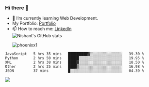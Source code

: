### Hi there 👋

<!--
**phoenixx1/phoenixx1** is a ✨ _special_ ✨ repository because its `README.md` (this file) appears on your GitHub profile.

Here are some ideas to get you started:

- 🔭 I’m currently working on ...
- 🌱 I’m currently learning ...
- 👯 I’m looking to collaborate on ...
- 🤔 I’m looking for help with ...
- 💬 Ask me about ...
- 📫 How to reach me: ...
- 😄 Pronouns: ...
- ⚡ Fun fact: ...
-->
- 🌱 I’m currently learning Web Development.
- My Portfolio: [Portfolio](https://phoenixx1.github.io/)
- 📫 How to reach me: [LinkedIn](https://www.linkedin.com/in/nishant-saxena-2609/)  
![Nishant's GitHub stats](https://github-readme-stats.vercel.app/api?username=phoenixx1&count_private=true)<p><img align="center" src="https://github-readme-streak-stats.herokuapp.com/?user=phoenixx1&" alt="phoenixx1" /></p>  
<!--START_SECTION:waka-->
```text
JavaScript   5 hrs 35 mins   █████████▓░░░░░░░░░░░░░░░   39.30 % 
Python       2 hrs 50 mins   █████░░░░░░░░░░░░░░░░░░░░   19.95 % 
XML          2 hrs 38 mins   ████▓░░░░░░░░░░░░░░░░░░░░   18.50 % 
Other        2 hrs 25 mins   ████▒░░░░░░░░░░░░░░░░░░░░   16.98 % 
JSON         37 mins         █░░░░░░░░░░░░░░░░░░░░░░░░   04.39 % 
```
<!--END_SECTION:waka-->

![](https://komarev.com/ghpvc/?username=phoenixx1&style=plastic)

<!-- ![Visitor Count](https://profile-counter.glitch.me/phoenixx1/count.svg) -->
